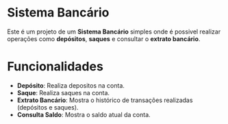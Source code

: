 # Sistema Bancário

Este é um projeto de um **Sistema Bancário** simples onde é possivel realizar operações como **depósitos**, **saques** e consultar o **extrato bancário**.

# Funcionalidades
- **Depósito**: Realiza depositos na conta.
- **Saque**: Realiza saques na conta.
- **Extrato Bancário**: Mostra o histórico de transações realizadas (depósitos e saques).
- **Consulta Saldo**: Mostra o saldo atual da conta.